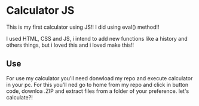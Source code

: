 <h1>Calculator JS</h1>
<p>This is my first calculator using JS!! I did using eval() method!!</p>
<p>I used HTML, CSS and JS, i intend to add new functions like a history and others things, but i loved this and i loved make this!!</p>
<h2>Use</h2>
<p>For use my calculator you'll need donwload my repo and execute calculator in your pc. For this you'll ned go to home from my repo and click in button code, downloa .ZIP and extract files from a folder of your preference. let's calculate?!</p>
